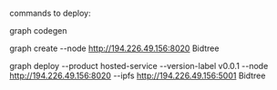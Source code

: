 commands to deploy:

graph codegen

graph create --node http://194.226.49.156:8020 Bidtree

graph deploy --product hosted-service --version-label v0.0.1 --node http://194.226.49.156:8020 --ipfs http://194.226.49.156:5001 Bidtree
